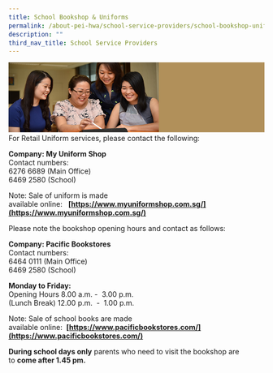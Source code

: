 ```yaml
---
title: School Bookshop & Uniforms
permalink: /about-pei-hwa/school-service-providers/school-bookshop-uniforms/
description: ""
third_nav_title: School Service Providers
---
```

![](/images/Website%20Banners%20Subpage/948x260%20masterhead%20-%20About%20Pei%20Hwa4.jpg)
For Retail Uniform services, please contact the following:

**Company: My Uniform Shop** <br>
Contact numbers: <br>
6276 6689 (Main Office)<br>
6469 2580 (School)

Note: Sale of uniform is made available online:   **[https://www.myuniformshop.com.sg/](https://www.myuniformshop.com.sg/)**


Please note the bookshop opening hours and contact as follows:

**Company: Pacific Bookstores** <br>
Contact numbers: <br>
6464 0111 (Main Office)<br>
6469 2580 (School)

**Monday to Friday:** <br>
Opening Hours 8.00 a.m. -  3.00 p.m. <br>
(Lunch Break) 12.00 p.m.  -  1.00 p.m.

Note: Sale of school books are made available online:  **[https://www.pacificbookstores.com/](https://www.pacificbookstores.com/)**

  

**During school days only** parents who need to visit the bookshop are to **come after 1.45 pm.**